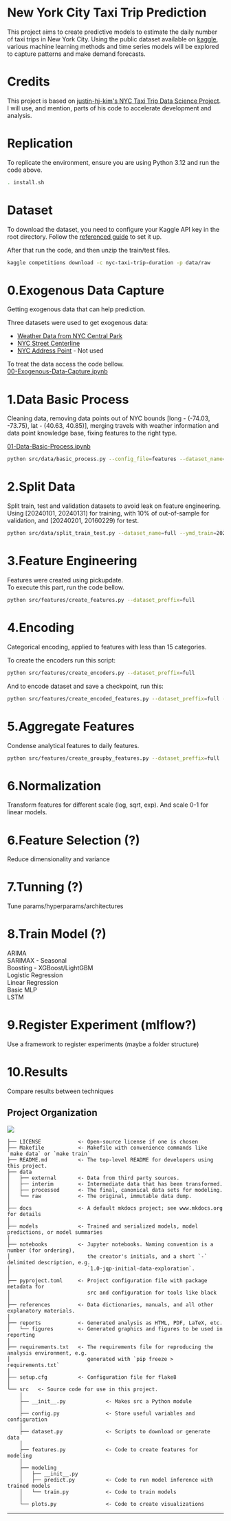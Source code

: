 # New York City Taxi Trip Prediction

This project aims to create predictive models to estimate the daily number of taxi trips in New York City. Using the public dataset available on [kaggle](https://www.kaggle.com/c/nyc-taxi-trip-duration), various machine learning methods and time series models will be explored to capture patterns and make demand forecasts.

# Credits
This project is based on [justin-hj-kim's NYC Taxi Trip Data Science Project](https://github.com/justin-hj-kim/NYCtaxi_data_science). I will use, and mention, parts of his code to accelerate development and analysis.

# Replication
To replicate the environment, ensure you are using Python 3.12 and run the code above.

``` bash
. install.sh
```

# Dataset
To download the dataset, you need to configure your Kaggle API key in the root directory. Follow the [referenced guide](https://www.kaggle.com/discussions/general/156610) to set it up.

After that run the code, and then unzip the train/test files.

```bash
kaggle competitions download -c nyc-taxi-trip-duration -p data/raw
```

# 0.Exogenous Data Capture
Getting exogenous data that can help prediction.  

Three datasets were used to get exogenous data:  
- [Weather Data from NYC Central Park](https://www.weather.gov/wrh/Climate?wfo=okx)  
- [NYC Street Centerline](https://data.cityofnewyork.us/City-Government/NYC-Street-Centerline-CSCL-/exjm-f27b)  
- [NYC Address Point](https://data.cityofnewyork.us/City-Government/NYC-Address-Points/g6pj-hd8k) - Not used

To treat the data access the code bellow.  
[00-Exogenous-Data-Capture.ipynb](notebooks/00-Exogenous-Data-Capture.ipynb)

# 1.Data Basic Process
Cleaning data, removing data points out of NYC bounds [long - (-74.03, -73.75), lat - (40.63, 40.85)], merging travels with weather information and data point knowledge base, fixing features to the right type.

[01-Data-Basic-Process.ipynb](notebooks/01-Data-Basic-Process.ipynb)

```bash
python src/data/basic_process.py --config_file=features --dataset_name=full
```


# 2.Split Data
Split train, test and validation datasets to avoid leak on feature engineering. Using [20240101, 20240131) for training, with 10% of out-of-sample for validation, and [20240201, 20160229) for test.

```bash
python src/data/split_train_test.py --dataset_name=full --ymd_train=20240101 --ymd_test=20240201
```

# 3.Feature Engineering
Features were created using pickupdate.  
To execute this part, run the code bellow.  

```bash
python src/features/create_features.py --dataset_preffix=full
```

# 4.Encoding
Categorical encoding, applied  to features with less than 15 categories.  

To create the encoders run this script:  
```bash
python src/features/create_encoders.py --dataset_preffix=full
```

And to encode dataset and save a checkpoint, run this:  
```bash
python src/features/create_encoded_features.py --dataset_preffix=full --encoder_type=2
```

# 5.Aggregate Features
Condense analytical features to daily features.  


```bash
python src/features/create_groupby_features.py --dataset_preffix=full
```

# 6.Normalization
Transform features for different scale (log, sqrt, exp). And scale 0-1 for linear models.  

# 6.Feature Selection (?)
Reduce dimensionality and variance


# 7.Tunning (?)
Tune params/hyperparams/architectures

# 8.Train Model (?)
ARIMA  
SARIMAX - Seasonal  
Boosting - XGBoost/LightGBM  
Logistic Regression  
Linear Regression  
Basic MLP  
LSTM  

# 9.Register Experiment (mlflow?)
Use a framework to register experiments (maybe a folder structure)

# 10.Results
Compare results between techniques


## Project Organization

<a target="_blank" href="https://cookiecutter-data-science.drivendata.org/">
    <img src="https://img.shields.io/badge/CCDS-Project%20template-328F97?logo=cookiecutter" />
</a>



```
├── LICENSE            <- Open-source license if one is chosen
├── Makefile           <- Makefile with convenience commands like `make data` or `make train`
├── README.md          <- The top-level README for developers using this project.
├── data
│   ├── external       <- Data from third party sources.
│   ├── interim        <- Intermediate data that has been transformed.
│   ├── processed      <- The final, canonical data sets for modeling.
│   └── raw            <- The original, immutable data dump.
│
├── docs               <- A default mkdocs project; see www.mkdocs.org for details
│
├── models             <- Trained and serialized models, model predictions, or model summaries
│
├── notebooks          <- Jupyter notebooks. Naming convention is a number (for ordering),
│                         the creator's initials, and a short `-` delimited description, e.g.
│                         `1.0-jqp-initial-data-exploration`.
│
├── pyproject.toml     <- Project configuration file with package metadata for 
│                         src and configuration for tools like black
│
├── references         <- Data dictionaries, manuals, and all other explanatory materials.
│
├── reports            <- Generated analysis as HTML, PDF, LaTeX, etc.
│   └── figures        <- Generated graphics and figures to be used in reporting
│
├── requirements.txt   <- The requirements file for reproducing the analysis environment, e.g.
│                         generated with `pip freeze > requirements.txt`
│
├── setup.cfg          <- Configuration file for flake8
│
└── src   <- Source code for use in this project.
    │
    ├── __init__.py             <- Makes src a Python module
    │
    ├── config.py               <- Store useful variables and configuration
    │
    ├── dataset.py              <- Scripts to download or generate data
    │
    ├── features.py             <- Code to create features for modeling
    │
    ├── modeling                
    │   ├── __init__.py 
    │   ├── predict.py          <- Code to run model inference with trained models          
    │   └── train.py            <- Code to train models
    │
    └── plots.py                <- Code to create visualizations
```

--------

